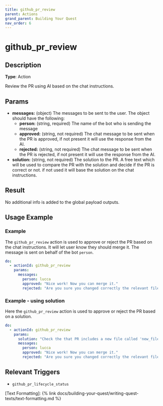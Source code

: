 ```yaml
---
title: github_pr_review
parent: Actions
grand_parent: Building Your Quest
nav_order: 6
---
```


# github_pr_review

## Description

**Type**: Action

Review the PR using AI based on the chat instructions.

## Params

- **messages:** (object) The messages to be sent to the user. The object should have the following:
  - **person:** (string, required) The name of the bot who is sending the message
  - **approved:** (string, not required) The chat message to be sent when the PR is approved, if not present it will use the response from the AI.
  - **rejected:** (string, not required) The chat message to be sent when the PR is rejected, if not present it will use the response from the AI.
- **solution:** (string, not required) The solution to the PR. A free text which will be used to compare the PR with the solution and decide if the PR is correct or not. if not used it will base the solution on the chat instructions. 

## Result

No additional info is added to the global payload outputs.

## Usage Example
### Example 
The `github_pr_review` action is used to approve or reject the PR based on the chat instructions. 
It will let user know they should merge it. The message is sent on behalf of the bot `person`.

```yaml
do:
  - actionId: github_pr_review
    params:
      messages:
        person: lucca
        approved: "Nice work! Now you can merge it."
        rejected: "Are you sure you changed correctly the relevant file?"

```

### Example - using solution 
Here the `github_pr_review` action is used to approve or reject the PR based on a solution.

```yaml
do:
  - actionId: github_pr_review
    params:
      solution: "Check the that PR includes a new file called 'new_file.txt' with the content 'Hello World!'"
      messages:
        person: lucca
        approved: "Nice work! Now you can merge it."
        rejected: "Are you sure you changed correctly the relevant file?"

```

## Relevant Triggers

- `github_pr_lifecycle_status`

[Text Formatting]: {% link docs/building-your-quest/writing-quest-texts/text-formatting.md %}

